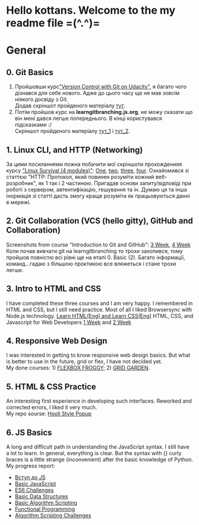 # Hello kottans. Welcome to the my readme file =(^.^)=
# General
## 0. Git Basics

1) Пройшовши курс["Version Control with Git on Udacity"](https://learn.udacity.com/courses/ud123), я багато чого дізнався для себе нового. Адже до цього часу ще не мав зовсім ніякого досвіду з Git. <br>
Додав скріншот пройденого матеріалу [тут](https://github.com/nilamop/kottans-frontend/blob/main/0/Version%20Control%20with%20Git.JPG?raw=true).
2) Потім пройшов курс на **learngitbranching.js.org**, не можу сказати що він мені дався легше попереднього. В кінці користувався підсказками :/ <br>
Скріншот пройденого матеріалу [тут_1](https://github.com/nilamop/kottans-frontend/blob/main/1/learngitbranching.js.org%201.JPG) і [тут_2](https://github.com/nilamop/kottans-frontend/blob/main/1/learngitbranching.js.org%202.JPG).

## 1. Linux CLI, and HTTP (Networking)
За цими посиланнями пожна побачити мої скріншоти прохожденияя курсу ["Linux Survival (4 modules)"](https://linuxsurvival.com/linux-tutorial-introduction/): [One](https://github.com/nilamop/kottans-frontend/blob/main/task_linux_cli/linuxsurvival%201.JPG), [two](https://github.com/nilamop/kottans-frontend/blob/main/task_linux_cli/linuxsurvival%202.JPG), [three](https://github.com/nilamop/kottans-frontend/blob/main/task_linux_cli/linuxsurvival%203.JPG), [four](https://github.com/nilamop/kottans-frontend/blob/main/task_linux_cli/linuxsurvival%204.JPG).
Ознайомився зі статтєю "HTTP: Протокол, який повинен розуміти кожний веб-розробник", як 1 так і 2 частиною. Пригадав основи запиту/відповіді при роботі з сервером, автентифікацію, гешування та ін. Думаю ця та інша інормація зі статті дасть змогу краще розуміти як працьовуються данні в мережі.

## 2. Git Collaboration (VCS (hello gitty), GitHub and Collaboration)
Screenshots from course "Introduction to Git and GitHub": [3 Week](https://github.com/nilamop/kottans-frontend/blob/main/task_git_collaboration/Introduction%20to%20Git%20and%20GitHub%20Week%203.JPG), [4 Week](https://github.com/nilamop/kottans-frontend/blob/main/task_git_collaboration/Introduction%20to%20Git%20and%20GitHub%20Week%204.JPG)
<br>
Коли почав вивчати git на learngitbranching то трохи захопився, тому пройшов повністю всі рівні ще на етапі 0. Basic (2). Багато інформації, команд...гадаю з більшою проктикою все вляжеться і стане трохи легше.

## 3. Intro to HTML and CSS
I have completed these three courses and I am very happy. I remembered in HTML and CSS, but I still need practice. Most of all I liked Browsersync with Node.js technology.
[Learn HTML(Eng) and Learn CSS(Eng)](https://github.com/nilamop/kottans-frontend/blob/main/task_html_css_intro/Learn%20HTML(Eng)%20Learn%20CSS(Eng).JPG?raw=true)
HTML, CSS, and Javascript for Web Developers [1 Week](https://github.com/nilamop/kottans-frontend/blob/main/task_html_css_intro/HTML,%20CSS,%20and%20Javascript%20for%20Web%20Developers%201.JPG?raw=true) and [2 Week](https://github.com/nilamop/kottans-frontend/blob/main/task_html_css_intro/HTML,%20CSS,%20and%20Javascript%20for%20Web%20Developers%202.JPG?raw=true)

## 4. Responsive Web Design
I was interested in getting to know responsive web design basics. But what is better to use in the future, grid or flex, I have not decided yet.
<br>
My done courses: 1) [FLEXBOX FROGGY](https://github.com/nilamop/kottans-frontend/blob/main/task_responsive_web_design/FLEXBOX%20FROGGY.JPG); 2) [GRID GARDEN](https://github.com/nilamop/kottans-frontend/blob/main/task_responsive_web_design/GRID%20GARDEN.JPG).

## 5. HTML & CSS Practice
An interesting first experience in developing such interfaces. Reworked and corrected errors, I liked it very much.
<br>
My repo sourse: [Hooli Style Popup](https://github.com/nilamop/hooli-style-popup)

## 6. JS Basics
A long and difficult path in understanding the JavaScript syntax. I still have a lot to learn. In general, everything is clear. But the syntax with {} curly braces is a little strange (inconvenient) after the basic knowledge of Python.
<br>
My progress report:
* [Вступ до JS](https://github.com/nilamop/kottans-frontend/blob/main/task_js_basics/%D0%92%D1%81%D1%82%D1%83%D0%BF%20%D0%B4%D0%BE%20JS.JPG)
* [Basic JavaScript](https://github.com/nilamop/kottans-frontend/blob/main/task_js_basics/Basic%20JavaScript.JPG)
* [ES6 Challenges](https://github.com/nilamop/kottans-frontend/blob/main/task_js_basics/ES6%20Challenges.JPG)
* [Basic Data Structures](https://github.com/nilamop/kottans-frontend/blob/main/task_js_basics/Basic%20Data%20Structures.JPG)
* [Basic Algorithm Scripting](https://github.com/nilamop/kottans-frontend/blob/main/task_js_basics/Basic%20Algorithm%20Scripting.JPG)
* [Functional Programming](https://github.com/nilamop/kottans-frontend/blob/main/task_js_basics/Functional%20Programming.JPG)
* [Algorithm Scripting Challenges](https://github.com/nilamop/kottans-frontend/blob/main/task_js_basics/Intermediate%20Algorithm%20Scripting(Algorithm%20Scripting%20Challenges).JPG)

